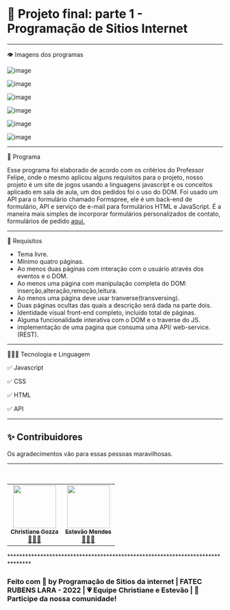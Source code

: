 # 🧩 Projeto final: parte 1 - Programação de Sitios Internet
*******************************************************************
 👁️ Imagens dos programas 

![image](https://user-images.githubusercontent.com/72118415/201547150-2a8a23d3-28f4-4975-b01e-f28f165cba44.png)

![image](https://user-images.githubusercontent.com/72118415/201547172-c0cbb980-8c7d-4df9-b3c9-fda8a0b91690.png)

![image](https://user-images.githubusercontent.com/72118415/201547184-840ab62b-b231-4cf4-b522-684506b0e0b5.png)

![image](https://user-images.githubusercontent.com/72118415/202830541-ec2b08a8-5c4e-4007-96ef-1bddaf906842.png)

![image](https://user-images.githubusercontent.com/72118415/202830515-79a4cb8b-5d9d-487c-916d-b0d43ea58910.png)

![image](https://user-images.githubusercontent.com/72118415/202830567-23fa74d6-72ee-41bc-8d16-1e6ed9a2f259.png)

*******************************************************************
🌱 Programa

Esse programa foi elaborado de acordo com os critérios do Professor Felipe, onde o mesmo 
aplicou alguns requisitos para o projeto, nosso projeto é um site de jogos usando a linguagens javascript e os conceitos aplicado em sala de aula, um dos pedidos foi o uso do DOM.
Foi usado um API para o formulário chamado Formspree, ele é um back-end de formulário, API e serviço de e-mail para formulários HTML e JavaScript. É a maneira mais simples de incorporar formulários personalizados de contato, formulários de pedido [aqui.](https://formspree.io/)
*******************************************************************
🚀 Requisitos 

* Tema livre.
* Mínimo quatro páginas.
* Ao menos duas páginas com interação com o usuário através dos eventos e o DOM.
* Ao menos uma página com manipulação completa do DOM: inserção,alteração,remoção,leitura.
* Ao menos uma página deve usar tranverse(transversing).
* Duas páginas ocultas das quais a descrição será dada na parte dois.
* Identidade visual front-end completo, incluido total de páginas.
* Alguma funcionalidade interativa com o DOM e o traverse do JS.
* implementação de uma pagina que consuma uma API/ web-service. (REST).
*******************************************************************
👩🏻‍💻 Tecnologia e Linguagem

✅ Javascript

✅ CSS

✅ HTML

✅ API
*******************************************************************
## ✨ Contribuidores 

Os agradecimentos vão para essas pessoas maravilhosas.

-------------------------------------------------------------------
<table>
  <tr>
         <td align="center"><a href="https://github.com/chritianegozza"><img src="https://avatars.githubusercontent.com/u/72118415?v=4" width="100px;" alt=""/><br /><sub><b>Christiane Gozza</b></sub></a><br /><a href="https://github.com/chritianegozza">👩🏻‍💻</a></td>
         <br>
         <td align="center"><a href="https://github.com/EstevaoV"><img src="https://avatars.githubusercontent.com/u/116641927?v=4" width="100px;" alt=""/><br /><sub><b>Estevão Mendes</b></sub></a><br /><a href="https://github.com/EstevaoV">👩🏻‍💻</a></td> 
    </tr>
</table>
*******************************************************************************

### Feito com 💛 by Programação de Sitios da internet | FATEC RUBENS LARA - 2022 | 💗 Equipe Christiane e Estevão | 👋 Participe da nossa comunidade!
